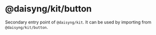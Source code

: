# @daisyng/kit/button

Secondary entry point of `@daisyng/kit`. It can be used by importing from `@daisyng/kit/button`.
